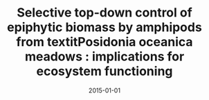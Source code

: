 ﻿---
title: "Selective top-down control of epiphytic biomass by amphipods from textitPosidonia oceanica meadows : implications for ecosystem functioning"
date: 2015-01-01
publishDate: 2020-02-22T09:51:32.600948Z
authors: ["L N Michel", "P Dauby", "A Dupont", "S Gobert", "G Lepoint"]
publication_types: ["2"]
abstract: ""
featured: false
publication: "*Belgian Journal of Zoology*"
tags: []
---

